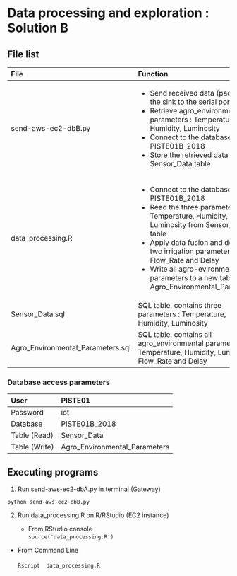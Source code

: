#  Data processing and exploration : Solution B


## File list
| File | Function |  
| :--- | :--- |
| send-aws-ec2-dbB.py      | <ul><li> Send received data (packet) at the sink to the serial port USB </li> <li> Retrieve agro_environmental parameters : Temperature, Humidity, Luminosity </li> <li>Connect to the database PISTE01B_2018 </li> <li> Store the retrieved data in the Sensor_Data table  </li></ul>      |
| data_processing.R       | <ul><li> Connect to the database PISTE01B_2018  </li> <li>  Read the three parameters : Temperature, Humidity, Luminosity  from Sensor_Data table  </li><li> Apply data fusion and determine two irrigation parameters : Flow_Rate and Delay  </li> <li> Write all agro-evironmental parameters to a new table : Agro_Environmental_Parameters </li> </ul> |
| Sensor_Data.sql     | SQL table, contains three parameters : Temperature, Humidity, Luminosity     |
| Agro_Environmental_Parameters.sql  |     SQL table, contains all agro_environmental parameters : Temperature, Humidity, Luminosity, Flow_Rate and Delay

### Database access parameters
| User | PISTE01 |  
| :--- | :--- |
| Password      | iot      |
| Database     | PISTE01B_2018      |
| Table (Read)    | Sensor_Data     |
| Table  (Write)  |   Agro_Environmental_Parameters


## Executing programs

1.  Run send-aws-ec2-dbA.py in terminal (Gateway)

 `python send-aws-ec2-dbB.py`

2.  Run data_processing.R on R/RStudio (EC2 instance)

    - From RStudio console
  <br>  `source('data_processing.R')`  </br>

  - From Command Line  
<br>  ` Rscript  data_processing.R ` </br>
